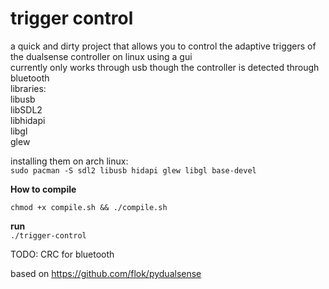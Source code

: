 # trigger control  
a quick and dirty project that allows you to control the adaptive triggers of the dualsense controller on linux using a gui  
currently only works through usb though the controller is detected through bluetooth  
libraries:  
libusb  
libSDL2  
libhidapi  
libgl  
glew  

installing them on arch linux:  
`sudo pacman -S sdl2 libusb hidapi glew libgl base-devel`  

**How to compile**  

`chmod +x compile.sh && ./compile.sh`  

**run**   
`./trigger-control`  

TODO: CRC for bluetooth

based on https://github.com/flok/pydualsense  
